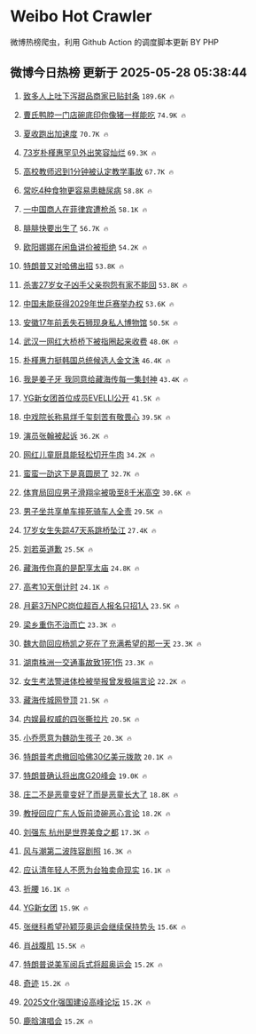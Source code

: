 # Weibo Hot Crawler 



微博热榜爬虫，利用 Github Action 的调度脚本更新 BY PHP 


## 微博今日热榜 更新于 2025-05-28 05:38:44 
1. [致多人上吐下泻甜品商家已贴封条](https://s.weibo.com/weibo?q=%23%E8%87%B4%E5%A4%9A%E4%BA%BA%E4%B8%8A%E5%90%90%E4%B8%8B%E6%B3%BB%E7%94%9C%E5%93%81%E5%95%86%E5%AE%B6%E5%B7%B2%E8%B4%B4%E5%B0%81%E6%9D%A1%23&t=31&band_rank=1&Refer=top) `189.6K 🔥` 

1. [曹氏鸭脖一门店碗底印你像猪一样能吃](https://s.weibo.com/weibo?q=%23%E6%9B%B9%E6%B0%8F%E9%B8%AD%E8%84%96%E4%B8%80%E9%97%A8%E5%BA%97%E7%A2%97%E5%BA%95%E5%8D%B0%E4%BD%A0%E5%83%8F%E7%8C%AA%E4%B8%80%E6%A0%B7%E8%83%BD%E5%90%83%23&t=31&band_rank=2&Refer=top) `74.9K 🔥` 

1. [夏收跑出加速度](https://s.weibo.com/weibo?q=%23%E5%A4%8F%E6%94%B6%E8%B7%91%E5%87%BA%E5%8A%A0%E9%80%9F%E5%BA%A6%23&t=31&band_rank=3&Refer=top) `70.7K 🔥` 

1. [73岁朴槿惠罕见外出笑容灿烂](https://s.weibo.com/weibo?q=%2373%E5%B2%81%E6%9C%B4%E6%A7%BF%E6%83%A0%E7%BD%95%E8%A7%81%E5%A4%96%E5%87%BA%E7%AC%91%E5%AE%B9%E7%81%BF%E7%83%82%23&t=31&band_rank=4&Refer=top) `69.3K 🔥` 

1. [高校教师迟到1分钟被认定教学事故](https://s.weibo.com/weibo?q=%23%E9%AB%98%E6%A0%A1%E6%95%99%E5%B8%88%E8%BF%9F%E5%88%B01%E5%88%86%E9%92%9F%E8%A2%AB%E8%AE%A4%E5%AE%9A%E6%95%99%E5%AD%A6%E4%BA%8B%E6%95%85%23&t=31&band_rank=5&Refer=top) `67.7K 🔥` 

1. [常吃4种食物更容易患糖尿病](https://s.weibo.com/weibo?q=%23%E5%B8%B8%E5%90%834%E7%A7%8D%E9%A3%9F%E7%89%A9%E6%9B%B4%E5%AE%B9%E6%98%93%E6%82%A3%E7%B3%96%E5%B0%BF%E7%97%85%23&t=31&band_rank=6&Refer=top) `58.8K 🔥` 

1. [一中国商人在菲律宾遭枪杀](https://s.weibo.com/weibo?q=%23%E4%B8%80%E4%B8%AD%E5%9B%BD%E5%95%86%E4%BA%BA%E5%9C%A8%E8%8F%B2%E5%BE%8B%E5%AE%BE%E9%81%AD%E6%9E%AA%E6%9D%80%23&t=31&band_rank=7&Refer=top) `58.1K 🔥` 

1. [腓腓快要出生了](https://s.weibo.com/weibo?q=%E8%85%93%E8%85%93%E5%BF%AB%E8%A6%81%E5%87%BA%E7%94%9F%E4%BA%86&t=31&band_rank=8&Refer=top) `56.7K 🔥` 

1. [欧阳娜娜在闲鱼讲价被拒绝](https://s.weibo.com/weibo?q=%23%E6%AC%A7%E9%98%B3%E5%A8%9C%E5%A8%9C%E5%9C%A8%E9%97%B2%E9%B1%BC%E8%AE%B2%E4%BB%B7%E8%A2%AB%E6%8B%92%E7%BB%9D%23&t=31&band_rank=9&Refer=top) `54.2K 🔥` 

1. [特朗普又对哈佛出招](https://s.weibo.com/weibo?q=%23%E7%89%B9%E6%9C%97%E6%99%AE%E5%8F%88%E5%AF%B9%E5%93%88%E4%BD%9B%E5%87%BA%E6%8B%9B%23&t=31&band_rank=10&Refer=top) `53.8K 🔥` 

1. [杀害27岁女子凶手父亲抱怨有家不能回](https://s.weibo.com/weibo?q=%23%E6%9D%80%E5%AE%B327%E5%B2%81%E5%A5%B3%E5%AD%90%E5%87%B6%E6%89%8B%E7%88%B6%E4%BA%B2%E6%8A%B1%E6%80%A8%E6%9C%89%E5%AE%B6%E4%B8%8D%E8%83%BD%E5%9B%9E%23&t=31&band_rank=11&Refer=top) `53.8K 🔥` 

1. [中国未能获得2029年世乒赛举办权](https://s.weibo.com/weibo?q=%23%E4%B8%AD%E5%9B%BD%E6%9C%AA%E8%83%BD%E8%8E%B7%E5%BE%972029%E5%B9%B4%E4%B8%96%E4%B9%92%E8%B5%9B%E4%B8%BE%E5%8A%9E%E6%9D%83%23&t=31&band_rank=12&Refer=top) `53.6K 🔥` 

1. [安徽17年前丢失石狮现身私人博物馆](https://s.weibo.com/weibo?q=%23%E5%AE%89%E5%BE%BD17%E5%B9%B4%E5%89%8D%E4%B8%A2%E5%A4%B1%E7%9F%B3%E7%8B%AE%E7%8E%B0%E8%BA%AB%E7%A7%81%E4%BA%BA%E5%8D%9A%E7%89%A9%E9%A6%86%23&t=31&band_rank=13&Refer=top) `50.5K 🔥` 

1. [武汉一网红大桥桥下被指圈起来收费](https://s.weibo.com/weibo?q=%23%E6%AD%A6%E6%B1%89%E4%B8%80%E7%BD%91%E7%BA%A2%E5%A4%A7%E6%A1%A5%E6%A1%A5%E4%B8%8B%E8%A2%AB%E6%8C%87%E5%9C%88%E8%B5%B7%E6%9D%A5%E6%94%B6%E8%B4%B9%23&t=31&band_rank=14&Refer=top) `48.0K 🔥` 

1. [朴槿惠力挺韩国总统候选人金文洙](https://s.weibo.com/weibo?q=%23%E6%9C%B4%E6%A7%BF%E6%83%A0%E5%8A%9B%E6%8C%BA%E9%9F%A9%E5%9B%BD%E6%80%BB%E7%BB%9F%E5%80%99%E9%80%89%E4%BA%BA%E9%87%91%E6%96%87%E6%B4%99%23&t=31&band_rank=15&Refer=top) `46.4K 🔥` 

1. [我是姜子牙 我同意给藏海传每一集封神](https://s.weibo.com/weibo?q=%E6%88%91%E6%98%AF%E5%A7%9C%E5%AD%90%E7%89%99%20%E6%88%91%E5%90%8C%E6%84%8F%E7%BB%99%E8%97%8F%E6%B5%B7%E4%BC%A0%E6%AF%8F%E4%B8%80%E9%9B%86%E5%B0%81%E7%A5%9E&t=31&band_rank=16&Refer=top) `43.4K 🔥` 

1. [YG新女团首位成员EVELLI公开](https://s.weibo.com/weibo?q=%23YG%E6%96%B0%E5%A5%B3%E5%9B%A2%E9%A6%96%E4%BD%8D%E6%88%90%E5%91%98EVELLI%E5%85%AC%E5%BC%80%23&t=31&band_rank=17&Refer=top) `41.5K 🔥` 

1. [中戏院长称易烊千玺刻苦有敬畏心](https://s.weibo.com/weibo?q=%23%E4%B8%AD%E6%88%8F%E9%99%A2%E9%95%BF%E7%A7%B0%E6%98%93%E7%83%8A%E5%8D%83%E7%8E%BA%E5%88%BB%E8%8B%A6%E6%9C%89%E6%95%AC%E7%95%8F%E5%BF%83%23&t=31&band_rank=18&Refer=top) `39.5K 🔥` 

1. [演员张翰被起诉](https://s.weibo.com/weibo?q=%23%E6%BC%94%E5%91%98%E5%BC%A0%E7%BF%B0%E8%A2%AB%E8%B5%B7%E8%AF%89%23&t=31&band_rank=19&Refer=top) `36.2K 🔥` 

1. [网红儿童厨具能轻松切开牛肉](https://s.weibo.com/weibo?q=%23%E7%BD%91%E7%BA%A2%E5%84%BF%E7%AB%A5%E5%8E%A8%E5%85%B7%E8%83%BD%E8%BD%BB%E6%9D%BE%E5%88%87%E5%BC%80%E7%89%9B%E8%82%89%23&t=31&band_rank=20&Refer=top) `34.2K 🔥` 

1. [蛮蛮一劭这下是真圆房了](https://s.weibo.com/weibo?q=%23%E8%9B%AE%E8%9B%AE%E4%B8%80%E5%8A%AD%E8%BF%99%E4%B8%8B%E6%98%AF%E7%9C%9F%E5%9C%86%E6%88%BF%E4%BA%86%23&t=31&band_rank=21&Refer=top) `32.7K 🔥` 

1. [体育局回应男子滑翔伞被吸至8千米高空](https://s.weibo.com/weibo?q=%23%E4%BD%93%E8%82%B2%E5%B1%80%E5%9B%9E%E5%BA%94%E7%94%B7%E5%AD%90%E6%BB%91%E7%BF%94%E4%BC%9E%E8%A2%AB%E5%90%B8%E8%87%B38%E5%8D%83%E7%B1%B3%E9%AB%98%E7%A9%BA%23&t=31&band_rank=22&Refer=top) `30.6K 🔥` 

1. [男子坐共享单车摔死骑车人全责](https://s.weibo.com/weibo?q=%23%E7%94%B7%E5%AD%90%E5%9D%90%E5%85%B1%E4%BA%AB%E5%8D%95%E8%BD%A6%E6%91%94%E6%AD%BB%E9%AA%91%E8%BD%A6%E4%BA%BA%E5%85%A8%E8%B4%A3%23&t=31&band_rank=23&Refer=top) `29.5K 🔥` 

1. [17岁女生失踪47天系跳桥坠江](https://s.weibo.com/weibo?q=%2317%E5%B2%81%E5%A5%B3%E7%94%9F%E5%A4%B1%E8%B8%AA47%E5%A4%A9%E7%B3%BB%E8%B7%B3%E6%A1%A5%E5%9D%A0%E6%B1%9F%23&t=31&band_rank=24&Refer=top) `27.4K 🔥` 

1. [刘若英道歉](https://s.weibo.com/weibo?q=%23%E5%88%98%E8%8B%A5%E8%8B%B1%E9%81%93%E6%AD%89%23&t=31&band_rank=25&Refer=top) `25.5K 🔥` 

1. [藏海传你真的是配享太庙](https://s.weibo.com/weibo?q=%23%E8%97%8F%E6%B5%B7%E4%BC%A0%E4%BD%A0%E7%9C%9F%E7%9A%84%E6%98%AF%E9%85%8D%E4%BA%AB%E5%A4%AA%E5%BA%99%23&t=31&band_rank=26&Refer=top) `24.8K 🔥` 

1. [高考10天倒计时](https://s.weibo.com/weibo?q=%23%E9%AB%98%E8%80%8310%E5%A4%A9%E5%80%92%E8%AE%A1%E6%97%B6%23&t=31&band_rank=27&Refer=top) `24.1K 🔥` 

1. [月薪3万NPC岗位超百人报名只招1人](https://s.weibo.com/weibo?q=%23%E6%9C%88%E8%96%AA3%E4%B8%87NPC%E5%B2%97%E4%BD%8D%E8%B6%85%E7%99%BE%E4%BA%BA%E6%8A%A5%E5%90%8D%E5%8F%AA%E6%8B%9B1%E4%BA%BA%23&t=31&band_rank=28&Refer=top) `23.5K 🔥` 

1. [梁乡重伤不治而亡](https://s.weibo.com/weibo?q=%23%E6%A2%81%E4%B9%A1%E9%87%8D%E4%BC%A4%E4%B8%8D%E6%B2%BB%E8%80%8C%E4%BA%A1%23&t=31&band_rank=29&Refer=top) `23.3K 🔥` 

1. [魏大勋回应杨凯之死在了充满希望的那一天](https://s.weibo.com/weibo?q=%23%E9%AD%8F%E5%A4%A7%E5%8B%8B%E5%9B%9E%E5%BA%94%E6%9D%A8%E5%87%AF%E4%B9%8B%E6%AD%BB%E5%9C%A8%E4%BA%86%E5%85%85%E6%BB%A1%E5%B8%8C%E6%9C%9B%E7%9A%84%E9%82%A3%E4%B8%80%E5%A4%A9%23&t=31&band_rank=30&Refer=top) `23.3K 🔥` 

1. [湖南株洲一交通事故致1死1伤](https://s.weibo.com/weibo?q=%23%E6%B9%96%E5%8D%97%E6%A0%AA%E6%B4%B2%E4%B8%80%E4%BA%A4%E9%80%9A%E4%BA%8B%E6%95%85%E8%87%B41%E6%AD%BB1%E4%BC%A4%23&t=31&band_rank=31&Refer=top) `23.3K 🔥` 

1. [女生考法警进体检被举报曾发极端言论](https://s.weibo.com/weibo?q=%23%E5%A5%B3%E7%94%9F%E8%80%83%E6%B3%95%E8%AD%A6%E8%BF%9B%E4%BD%93%E6%A3%80%E8%A2%AB%E4%B8%BE%E6%8A%A5%E6%9B%BE%E5%8F%91%E6%9E%81%E7%AB%AF%E8%A8%80%E8%AE%BA%23&t=31&band_rank=32&Refer=top) `22.2K 🔥` 

1. [藏海传城网登顶](https://s.weibo.com/weibo?q=%23%E8%97%8F%E6%B5%B7%E4%BC%A0%E5%9F%8E%E7%BD%91%E7%99%BB%E9%A1%B6%23&t=31&band_rank=33&Refer=top) `21.5K 🔥` 

1. [内娱最权威的四张撕拉片](https://s.weibo.com/weibo?q=%23%E5%86%85%E5%A8%B1%E6%9C%80%E6%9D%83%E5%A8%81%E7%9A%84%E5%9B%9B%E5%BC%A0%E6%92%95%E6%8B%89%E7%89%87%23&t=31&band_rank=34&Refer=top) `20.5K 🔥` 

1. [小乔愿意为魏劭生孩子](https://s.weibo.com/weibo?q=%23%E5%B0%8F%E4%B9%94%E6%84%BF%E6%84%8F%E4%B8%BA%E9%AD%8F%E5%8A%AD%E7%94%9F%E5%AD%A9%E5%AD%90%23&t=31&band_rank=35&Refer=top) `20.3K 🔥` 

1. [特朗普考虑撤回哈佛30亿美元拨款](https://s.weibo.com/weibo?q=%23%E7%89%B9%E6%9C%97%E6%99%AE%E8%80%83%E8%99%91%E6%92%A4%E5%9B%9E%E5%93%88%E4%BD%9B30%E4%BA%BF%E7%BE%8E%E5%85%83%E6%8B%A8%E6%AC%BE%23&t=31&band_rank=36&Refer=top) `20.1K 🔥` 

1. [特朗普确认将出席G20峰会](https://s.weibo.com/weibo?q=%23%E7%89%B9%E6%9C%97%E6%99%AE%E7%A1%AE%E8%AE%A4%E5%B0%86%E5%87%BA%E5%B8%ADG20%E5%B3%B0%E4%BC%9A%23&t=31&band_rank=37&Refer=top) `19.0K 🔥` 

1. [庄二不是恶童变好了而是恶童长大了](https://s.weibo.com/weibo?q=%23%E5%BA%84%E4%BA%8C%E4%B8%8D%E6%98%AF%E6%81%B6%E7%AB%A5%E5%8F%98%E5%A5%BD%E4%BA%86%E8%80%8C%E6%98%AF%E6%81%B6%E7%AB%A5%E9%95%BF%E5%A4%A7%E4%BA%86%23&t=31&band_rank=38&Refer=top) `18.8K 🔥` 

1. [教授回应广东人饭前烫碗恶心言论](https://s.weibo.com/weibo?q=%23%E6%95%99%E6%8E%88%E5%9B%9E%E5%BA%94%E5%B9%BF%E4%B8%9C%E4%BA%BA%E9%A5%AD%E5%89%8D%E7%83%AB%E7%A2%97%E6%81%B6%E5%BF%83%E8%A8%80%E8%AE%BA%23&t=31&band_rank=39&Refer=top) `18.2K 🔥` 

1. [刘强东 杭州是世界美食之都](https://s.weibo.com/weibo?q=%E5%88%98%E5%BC%BA%E4%B8%9C%20%E6%9D%AD%E5%B7%9E%E6%98%AF%E4%B8%96%E7%95%8C%E7%BE%8E%E9%A3%9F%E4%B9%8B%E9%83%BD&t=31&band_rank=40&Refer=top) `17.3K 🔥` 

1. [风与潮第二波阵容剧照](https://s.weibo.com/weibo?q=%E9%A3%8E%E4%B8%8E%E6%BD%AE%E7%AC%AC%E4%BA%8C%E6%B3%A2%E9%98%B5%E5%AE%B9%E5%89%A7%E7%85%A7&t=31&band_rank=41&Refer=top) `16.3K 🔥` 

1. [应认清年轻人不愿为台独卖命现实](https://s.weibo.com/weibo?q=%23%E5%BA%94%E8%AE%A4%E6%B8%85%E5%B9%B4%E8%BD%BB%E4%BA%BA%E4%B8%8D%E6%84%BF%E4%B8%BA%E5%8F%B0%E7%8B%AC%E5%8D%96%E5%91%BD%E7%8E%B0%E5%AE%9E%23&t=31&band_rank=42&Refer=top) `16.1K 🔥` 

1. [折腰](https://s.weibo.com/weibo?q=%E6%8A%98%E8%85%B0&t=31&band_rank=43&Refer=top) `16.1K 🔥` 

1. [YG新女团](https://s.weibo.com/weibo?q=YG%E6%96%B0%E5%A5%B3%E5%9B%A2&t=31&band_rank=44&Refer=top) `15.9K 🔥` 

1. [张继科希望孙颖莎奥运会继续保持势头](https://s.weibo.com/weibo?q=%23%E5%BC%A0%E7%BB%A7%E7%A7%91%E5%B8%8C%E6%9C%9B%E5%AD%99%E9%A2%96%E8%8E%8E%E5%A5%A5%E8%BF%90%E4%BC%9A%E7%BB%A7%E7%BB%AD%E4%BF%9D%E6%8C%81%E5%8A%BF%E5%A4%B4%23&t=31&band_rank=45&Refer=top) `15.6K 🔥` 

1. [肖战腹肌](https://s.weibo.com/weibo?q=%E8%82%96%E6%88%98%E8%85%B9%E8%82%8C&t=31&band_rank=46&Refer=top) `15.5K 🔥` 

1. [特朗普说美军阅兵式将超奥运会](https://s.weibo.com/weibo?q=%23%E7%89%B9%E6%9C%97%E6%99%AE%E8%AF%B4%E7%BE%8E%E5%86%9B%E9%98%85%E5%85%B5%E5%BC%8F%E5%B0%86%E8%B6%85%E5%A5%A5%E8%BF%90%E4%BC%9A%23&t=31&band_rank=47&Refer=top) `15.2K 🔥` 

1. [奇迹](https://s.weibo.com/weibo?q=%E5%A5%87%E8%BF%B9&t=31&band_rank=48&Refer=top) `15.2K 🔥` 

1. [2025文化强国建设高峰论坛](https://s.weibo.com/weibo?q=%232025%E6%96%87%E5%8C%96%E5%BC%BA%E5%9B%BD%E5%BB%BA%E8%AE%BE%E9%AB%98%E5%B3%B0%E8%AE%BA%E5%9D%9B%23&t=31&band_rank=49&Refer=top) `15.2K 🔥` 

1. [鹿晗演唱会](https://s.weibo.com/weibo?q=%23%E9%B9%BF%E6%99%97%E6%BC%94%E5%94%B1%E4%BC%9A%23&t=31&band_rank=50&Refer=top) `15.2K 🔥` 

